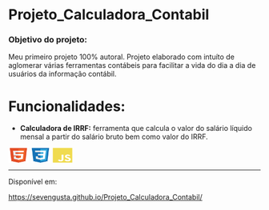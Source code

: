 # Projeto_Calculadora_Contabil
<h3>Objetivo do projeto:</h3>
Meu primeiro projeto 100% autoral. Projeto elaborado com intuíto de aglomerar várias ferramentas contábeis para facilitar a vida do dia a dia de usuários da informação contábil.

<h1>Funcionalidades:</h1>
<ul>
  <li><strong>Calculadora de IRRF:</strong> ferramenta que calcula o valor do salário líquido mensal a partir do salário bruto bem como valor do IRRF.</li>
</ul>

<a target="_blank" rel="noopener noreferrer nofollow" href="https://raw.githubusercontent.com/devicons/devicon/master/icons/html5/html5-original.svg"><img align="center" alt="HTML" height="30" width="40" src="https://raw.githubusercontent.com/devicons/devicon/master/icons/html5/html5-original.svg" style="max-width: 100%;"></a>
  <a target="_blank" rel="noopener noreferrer nofollow" href="https://raw.githubusercontent.com/devicons/devicon/master/icons/css3/css3-original.svg"><img align="center" alt="CSS" height="30" width="40" src="https://raw.githubusercontent.com/devicons/devicon/master/icons/css3/css3-original.svg" style="max-width: 100%;"></a>
  <a target="_blank" rel="noopener noreferrer nofollow" href="https://raw.githubusercontent.com/devicons/devicon/master/icons/javascript/javascript-plain.svg"><img align="center" alt="Js" height="30" width="40" src="https://raw.githubusercontent.com/devicons/devicon/master/icons/javascript/javascript-plain.svg" style="max-width: 100%;"></a>
</div>


<hr>

Disponível em:

https://sevengusta.github.io/Projeto_Calculadora_Contabil/

